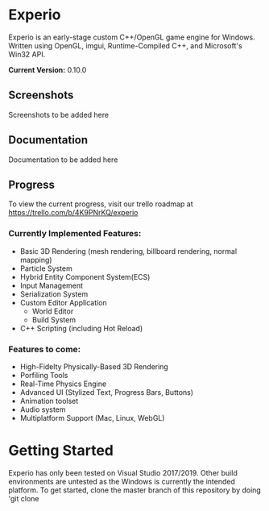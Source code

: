 # Experio
Experio is an early-stage custom C++/OpenGL game engine for Windows. Written using OpenGL, imgui, Runtime-Compiled C++, and Microsoft's Win32 API. 

**Current Version:** 0.10.0
## Screenshots
Screenshots to be added here
## Documentation
Documentation to be added here
## Progress
To view the current progress, visit our trello roadmap at https://trello.com/b/4K9PNrKQ/experio
### Currently Implemented Features:
- Basic 3D Rendering (mesh rendering, billboard rendering, normal mapping)
- Particle System
- Hybrid Entity Component System(ECS)
- Input Management
- Serialization System
- Custom Editor Application
  - World Editor
  - Build System
- C++ Scripting (including Hot Reload)
### Features to come:
- High-Fidelty Physically-Based 3D Rendering
- Porfiling Tools
- Real-Time Physics Engine
- Advanced UI (Stylized Text, Progress Bars, Buttons)
- Animation toolset
- Audio system
- Multiplatform Support (Mac, Linux, WebGL)

# Getting Started
Experio has only been tested on Visual Studio 2017/2019. Other build environments are untested as the Windows is currently the intended platform. To get started, clone the master branch of this repository by doing 'git clone 
